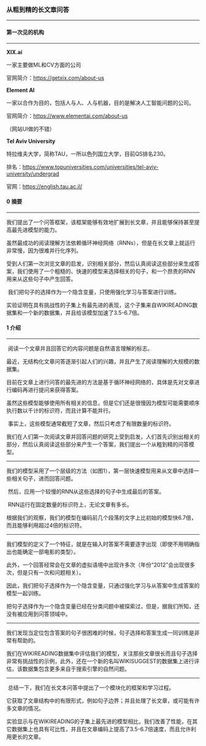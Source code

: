 ### 从粗到精的长文章问答

---



#### 第一次见的机构

---

**XIX.ai**

一家主要做ML和CV方面的公司

官网简介：https://getxix.com/about-us



**Element AI**

一家以合作为目的，包括人与人、人与机器，目的是解决人工智能问题的公司。

官网简介：https://www.elementai.com/about-us

（网站UI做的不错）



**Tel Aviv University**

特拉维夫大学，简称TAU，一所以色列国立大学，目前QS排名230。

排名：https://www.topuniversities.com/universities/tel-aviv-university/undergrad

官网：https://english.tau.ac.il/



#### 0 摘要

---

​		我们提出了一个问答框架，该框架能够有效地扩展到长文章，并且能够保持甚至提高最先进模型的能力。

​		虽然最成功的阅读理解方法依赖循环神经网络（RNNs），但是在长文章上就运行非常慢，因为很难并行化序列。

​		受到人们第一次浏览文章的启发，识别相关部分，然后认真阅读这些部分来生成答案，我们使用了一个粗糙的、快速的模型来选择相关的句子，和一个昂贵的RNN用来从这些句子中产生回答。

​		我们把句子的选择作为一个隐含变量，只使用强化学习与答案进行训练。

​		实验证明在具有挑战性的子集上有最先进的表现，这个子集来自WIKIREADING数据集和一个新的数据集，并且给该模型加速了3.5-6.7倍。



#### 1 介绍

---

​		阅读一个文章并且回答它的内容问题是自然语言理解的标志。

​		最近，无结构化文章问答逐渐引起人们的兴趣，并且产生了阅读理解的大规模的数据集。

​		目前在文章上进行问答的最先进的方法是基于循环神经网络的，具体是先对文章进行编码再进行提问来获得答案。

​		虽然这些模型能够使用所有相关的信息，但是它们还是很慢因为模型可能需要顺序执行数以千计的标识符，而且计算不能并行。

​		事实上，这些模型通常截短了文章，然后只考虑了有限数量的标识符。

​		我们在人们第一次阅读文章并回答问题的研究上受到启发，人们首先识别出相关的部分，然后认真阅读这些部分来产生一个答案，我们提出一个从粗到精的问答模型。

---

​		我们的模型采用了一个层级的方法（如图1），第一层快速模型用来从文章中选择一些相关句子，进而回答问题。

​		然后，应用一个较慢的RNN从这些选择的句子中生成最后的答案。

​		RNN运行在固定数量的标识符上，无论文章有多长。

​		根据我们的观察，我们的模型在编码前几个段落的文字上比初始的模型快6.7倍，而且能够利用超过4倍的标识符。

---

​		我们模型的定义了一个特征，就是在输入时答案不需要逐字出现（即使不用明确指出也能确定一部电影的类型）。

​		此外，一个回答经常会在文章的虚拟语境中出现许多次（年份“2012”会出现很多次，但是只有一次和问题相关）。

​		因此，我们把句子选择作为一个隐含变量，只通过强化学习与从答案中生成答案的模型一起训练。

​		把句子选择作为一个隐含变量已经在分类问题中被探索过，但是，据我们所知，还没有被应用到问答领域中。

---

​		我们发现当定位包含答案的句子很困难的时候，句子选择和答案生成一同训练是非常有帮助的。

​		我们在WIKIREADING数据集中评估我们的模型，关注那些文章很长而且句子选择非常有挑战性的示例，此外，还在一个新的名叫WIKISUGGEST的数据集上进行评估，该数据集包含更多来自于搜索引擎的自然问题。

---

​		总结一下，我们在长文本问答中提出了一个模块化的框架和学习过程。

​		它获取了文章结构中的有限形式，例如句子边界；并且处理了长文章，或可能有许多文章的情况。

​		实验显示与在WIKIREADING的子集上最先进的模型相比，我们改善了性能，在其它数据集上也具有可比性，并且在文章编码上提高了3.5-6.7倍速度，而且允许利用更长的文章。